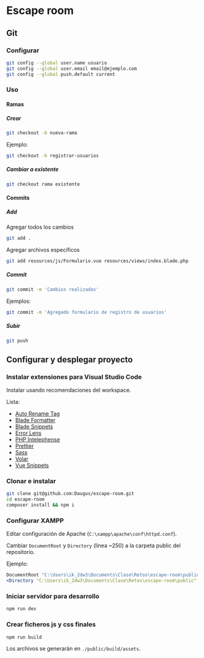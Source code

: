 # Escape room

## Git

### Configurar

```bash
git config --global user.name usuario
git config --global user.email email@ejemplo.com
git config --global push.default current
```

### Uso

#### Ramas

##### Crear

```bash
git checkout -b nueva-rama
```

Ejemplo:

```bash
git checkout -b registrar-usuarios
```

##### Cambiar a existente

```bash
git checkout rama existente
```

#### Commits

##### Add

Agregar todos los cambios

```bash
git add .
```

Agregar archivos específicos

```bash
git add resources/js/Formulario.vue resources/views/index.blade.php
```

##### Commit

```bash
git commit -m 'Cambios realizados'
```

Ejemplos:

```bash
git commit -m 'Agregado formulario de registro de usuarios'
```

##### Subir

```bash
git push
```

## Configurar y desplegar proyecto

### Instalar extensiones para Visual Studio Code

Instalar usando recomendaciones del workspace.

Lista:

-   [Auto Rename Tag](https://marketplace.visualstudio.com/items?itemName=formulahendry.auto-rename-tag)
-   [Blade Formatter](https://marketplace.visualstudio.com/items?itemName=shufo.vscode-blade-formatter)
-   [Blade Snippets](https://marketplace.visualstudio.com/items?itemName=onecentlin.laravel-blade)
-   [Error Lens](https://marketplace.visualstudio.com/items?itemName=usernamehw.errorlens)
-   [PHP Intelephense](https://marketplace.visualstudio.com/items?itemName=bmewburn.vscode-intelephense-client)
-   [Prettier](https://marketplace.visualstudio.com/items?itemName=esbenp.prettier-vscode)
-   [Sass](https://marketplace.visualstudio.com/items?itemName=Syler.sass-indented)
-   [Volar](https://marketplace.visualstudio.com/items?itemName=Vue.volar)
-   [Vue Snippets](https://marketplace.visualstudio.com/items?itemName=hollowtree.vue-snippets)

### Clonar e instalar

```bash
git clone git@github.com:Daugus/escape-room.git
cd escape-room
composer install && npm i
```

### Configurar XAMPP

Editar configuración de Apache (`C:\xampp\apache\conf\httpd.conf`).

Cambiar `DocumentRoot` y `Directory` (línea ~250) a la carpeta public del repositorio.

Ejemplo:

```apache
DocumentRoot "C:\Users\ik_2dw3\Documents\Clase\Retos\escape-room\public"
<Directory "C:\Users\ik_2dw3\Documents\Clase\Retos\escape-room\public" >
```

### Iniciar servidor para desarrollo

```bash
npm run dev
```

### Crear ficheros js y css finales

```bash
npm run build
```

Los archivos se generarán en `./public/build/assets`.
